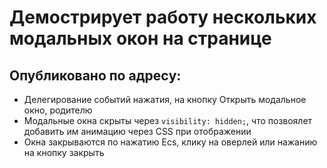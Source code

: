 <h1>Демострирует работу нескольких модальных окон на странице</h1>
<h2>Опубликовано по адресy: <a href:"#"></a></h2>
<ul>
<li>Делегирование событий нажатия, на кнопку Открыть модальное окно, родителю</li>
<li>Модальные окна скрыты через <code>visibility: hidden;</code>, что позвоялет добавить им анимацию через CSS при отображении</li>
<li>Окна закрываются по нажатию Ecs, клику на оверлей или нажанию на кнопку закрыть</li>
</ul>
